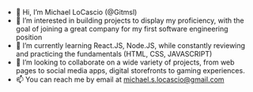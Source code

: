 - 👋 Hi, I’m Michael LoCascio (@Gitmsl)
- 👀 I’m interested in building projects to display my proficiency, with the goal of joining a great company for my first software engineering position
- 🌱 I’m currently learning React.JS, Node.JS, while constantly reviewing and practicing the fundamentals (HTML, CSS, JAVASCRIPT) 
- 💞️ I’m looking to collaborate on a wide variety of projects, from web pages to social media apps, digital storefronts to gaming experiences.
- 📫 You can reach me by email at michael.s.locascio@gmail.com 

<!---
Gitmsl/Gitmsl is a ✨ special ✨ repository because its `README.md` (this file) appears on your GitHub profile.
You can click the Preview link to take a look at your changes.
--->
